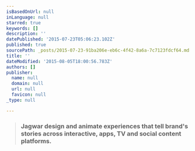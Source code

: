 ```yaml
---
isBasedOnUrl: null
inLanguage: null
starred: true
keywords: []
description: ''
datePublished: '2015-07-23T05:06:23.102Z'
published: true
sourcePath: _posts/2015-07-23-91ba206e-eb6c-4f42-8a6a-7c7123fdcf64.md
title: ''
dateModified: '2015-08-05T18:00:56.783Z'
authors: []
publisher:
  name: null
  domain: null
  url: null
  favicon: null
_type: null

---
```

> ### Jagwar design and animate experiences that tell brand's stories across interactive, apps, TV and social content platforms.